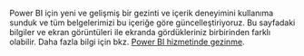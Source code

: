 Power BI için yeni ve gelişmiş bir gezinti ve içerik deneyimini kullanıma sunduk ve tüm belgelerimizi bu içeriğe göre güncelleştiriyoruz.
Bu sayfadaki bilgiler ve ekran görüntüleri ile ekranda gördükleriniz birbirinden farklı olabilir. Daha fazla bilgi için bkz. [Power BI hizmetinde gezinme](../service-the-new-power-bi-experience.md).</font>
